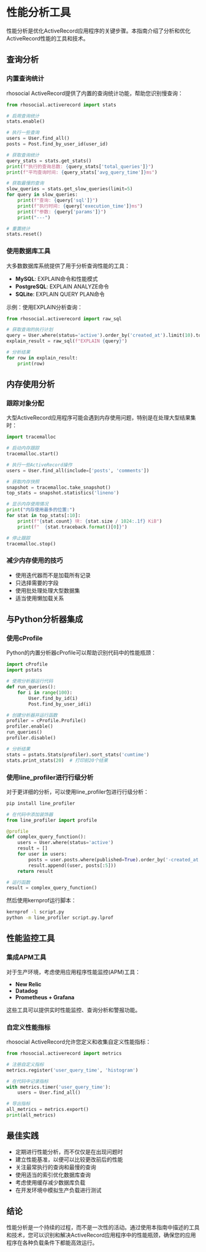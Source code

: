 # 性能分析工具

性能分析是优化ActiveRecord应用程序的关键步骤。本指南介绍了分析和优化ActiveRecord性能的工具和技术。

## 查询分析

### 内置查询统计

rhosocial ActiveRecord提供了内置的查询统计功能，帮助您识别慢查询：

```python
from rhosocial.activerecord import stats

# 启用查询统计
stats.enable()

# 执行一些查询
users = User.find_all()
posts = Post.find_by_user_id(user_id)

# 获取查询统计
query_stats = stats.get_stats()
print(f"执行的查询总数: {query_stats['total_queries']}")
print(f"平均查询时间: {query_stats['avg_query_time']}ms")

# 获取最慢的查询
slow_queries = stats.get_slow_queries(limit=5)
for query in slow_queries:
    print(f"查询: {query['sql']}")
    print(f"执行时间: {query['execution_time']}ms")
    print(f"参数: {query['params']}")
    print("---")

# 重置统计
stats.reset()
```

### 使用数据库工具

大多数数据库系统提供了用于分析查询性能的工具：

- **MySQL**: EXPLAIN命令和性能模式
- **PostgreSQL**: EXPLAIN ANALYZE命令
- **SQLite**: EXPLAIN QUERY PLAN命令

示例：使用EXPLAIN分析查询：

```python
from rhosocial.activerecord import raw_sql

# 获取查询的执行计划
query = User.where(status='active').order_by('created_at').limit(10).to_sql()
explain_result = raw_sql(f"EXPLAIN {query}")

# 分析结果
for row in explain_result:
    print(row)
```

## 内存使用分析

### 跟踪对象分配

大型ActiveRecord应用程序可能会遇到内存使用问题，特别是在处理大型结果集时：

```python
import tracemalloc

# 启动内存跟踪
tracemalloc.start()

# 执行一些ActiveRecord操作
users = User.find_all(include=['posts', 'comments'])

# 获取内存快照
snapshot = tracemalloc.take_snapshot()
top_stats = snapshot.statistics('lineno')

# 显示内存使用情况
print("内存使用最多的位置:")
for stat in top_stats[:10]:
    print(f"{stat.count} 块: {stat.size / 1024:.1f} KiB")
    print(f"  {stat.traceback.format()[0]}")

# 停止跟踪
tracemalloc.stop()
```

### 减少内存使用的技巧

- 使用迭代器而不是加载所有记录
- 只选择需要的字段
- 使用批处理处理大型数据集
- 适当使用懒加载关系

## 与Python分析器集成

### 使用cProfile

Python的内置分析器cProfile可以帮助识别代码中的性能瓶颈：

```python
import cProfile
import pstats

# 使用分析器运行代码
def run_queries():
    for i in range(100):
        User.find_by_id(i)
        Post.find_by_user_id(i)

# 创建分析器并运行函数
profiler = cProfile.Profile()
profiler.enable()
run_queries()
profiler.disable()

# 分析结果
stats = pstats.Stats(profiler).sort_stats('cumtime')
stats.print_stats(20)  # 打印前20个结果
```

### 使用line_profiler进行行级分析

对于更详细的分析，可以使用line_profiler包进行行级分析：

```bash
pip install line_profiler
```

```python
# 在代码中添加装饰器
from line_profiler import profile

@profile
def complex_query_function():
    users = User.where(status='active')
    result = []
    for user in users:
        posts = user.posts.where(published=True).order_by('-created_at')
        result.append((user, posts[:5]))
    return result

# 运行函数
result = complex_query_function()
```

然后使用kernprof运行脚本：

```bash
kernprof -l script.py
python -m line_profiler script.py.lprof
```

## 性能监控工具

### 集成APM工具

对于生产环境，考虑使用应用程序性能监控(APM)工具：

- **New Relic**
- **Datadog**
- **Prometheus + Grafana**

这些工具可以提供实时性能监控、查询分析和警报功能。

### 自定义性能指标

rhosocial ActiveRecord允许您定义和收集自定义性能指标：

```python
from rhosocial.activerecord import metrics

# 注册自定义指标
metrics.register('user_query_time', 'histogram')

# 在代码中记录指标
with metrics.timer('user_query_time'):
    users = User.find_all()

# 导出指标
all_metrics = metrics.export()
print(all_metrics)
```

## 最佳实践

- 定期进行性能分析，而不仅仅是在出现问题时
- 建立性能基准，以便可以比较更改前后的性能
- 关注最常执行的查询和最慢的查询
- 使用适当的索引优化数据库查询
- 考虑使用缓存减少数据库负载
- 在开发环境中模拟生产负载进行测试

## 结论

性能分析是一个持续的过程，而不是一次性的活动。通过使用本指南中描述的工具和技术，您可以识别和解决ActiveRecord应用程序中的性能瓶颈，确保您的应用程序在各种负载条件下都能高效运行。
